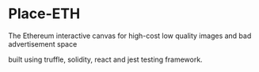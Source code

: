 # Place-ETH

The Ethereum interactive canvas for high-cost low quality images and bad advertisement space

built using truffle, solidity, react and jest testing framework.
